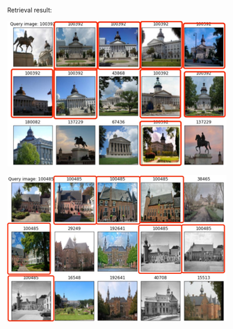 Retrieval result:<br/>
<br/>
![Aaron Swartz](https://github.com/Tianyihu212/Materarbeit/blob/main/E4/E4_1_1.jpg)<br/>
<br/>
![Aaron Swartz](https://github.com/Tianyihu212/Materarbeit/blob/main/E4/E4_1_2.jpg)<br/>
